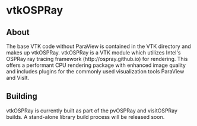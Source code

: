vtkOSPRay
======

<h2>About</h2>
The base VTK code without ParaView is contained in the VTK directory and makes up vtkOSPRay.  vtkOSPRay is a VTK module which utilizes Intel's OSPRay ray tracing framework (http://ospray.github.io) for rendering.  This offers a performant CPU rendering package with enhanced image quality and includes plugins for the commonly used visualization tools ParaView and VisIt.

<h2>Building</h2>
vtkOSPRay is currently built as part of the pvOSPRay and visitOSPRay builds. A stand-alone library build process will be released soon.

